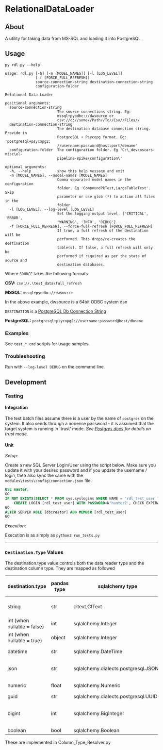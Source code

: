 # RelationalDataLoader

## About

A utility for taking data from MS-SQL and loading it into PostgreSQL

## Usage

`py rdl.py --help`

```text
usage: rdl.py [-h] [-m [MODEL_NAMES]] [-l [LOG_LEVEL]]
              [-f [FORCE_FULL_REFRESH]]
              source-connection-string destination-connection-string
              configuration-folder

Relational Data Loader

positional arguments:
  source-connection-string
                        The source connections string. Eg:
                        mssql+pyodbc://dwsource or
                        csv://c://some//Path//To//Csv//Files//
  destination-connection-string
                        The destination database connection string. Provide in
                        PostgreSQL + Psycopg format. Eg: 'postgresql+psycopg2:
                        //username:password@host:port/dbname'
  configuration-folder  The configuration folder. Eg 'C:\_dev\oscars-misc\el-
                        pipeline-spike\configuration\'

optional arguments:
  -h, --help            show this help message and exit
  -m [MODEL_NAMES], --model-names [MODEL_NAMES]
                        Comma separated model names in the configuration
                        folder. Eg 'CompoundPkTest,LargeTableTest'. Skip
                        parameter or use glob (*) to action all files in the
                        folder.
  -l [LOG_LEVEL], --log-level [LOG_LEVEL]
                        Set the logging output level. ['CRITICAL', 'ERROR',
                        'WARNING', 'INFO', 'DEBUG']
  -f [FORCE_FULL_REFRESH], --force-full-refresh [FORCE_FULL_REFRESH]
                        If true, a full refresh of the destination will be
                        performed. This drops/re-creates the destination
                        table(s). If false, a full refresh will only be
                        performed if required as per the state of source and
                        destination databases.
```

Where `SOURCE` takes the following formats

**CSV:** `csv://.\test_data\full_refresh`

**MSSQL:** `mssql+pyodbc://dwsource`

In the above example, dwsource is a 64bit ODBC system dsn

`DESTINATION` is a [PostgreSQL Db Connection String](http://docs.sqlalchemy.org/en/latest/dialects/postgresql.html#module-sqlalchemy.dialects.postgresql.psycopg2)

**PostgreSQL:** `postgresql+psycopg2://username:password@host/dbname`

### Examples

See `test_*.cmd` scripts for usage samples.

### Troubleshooting

Run with `--log-level DEBUG` on the command line.

## Development

### Testing

#### Integration

The test batch files assume there is a user by the name of `postgres` on the system.
It also sends through a nonense password - it is assumed that the target system is running in 'trust' mode.
_See [Postgres docs](https://www.postgresql.org/docs/9.1/static/auth-pg-hba-conf.html) for details on trust mode._

#### Unit

_Setup:_

Create a new SQL Server Login/User using the script below. Make sure you update it with your desired password and if you update the username / login, then also sync the same with the `modules\tests\config\connection.json` file.

```sql
USE master;
GO
IF NOT EXISTS(SELECT * FROM sys.syslogins WHERE NAME = 'rdl_test_user')
    CREATE LOGIN [rdl_test_user] WITH PASSWORD=N'hunter2', CHECK_EXPIRATION=OFF, CHECK_POLICY=OFF;
GO
ALTER SERVER ROLE [dbcreator] ADD MEMBER [rdl_test_user]
GO
```

_Execution:_

Execution is as simply as `python3 run_tests.py`

----

### `Destination.Type` Values

The destination.type value controls both the data reader type and the destination column type. They are mapped as followed

| destination.type            | pandas type | sqlalchemy type                      | dw column type | notes                                                                  |
| --------------------------- | ----------- | ------------------------------------ | -------------- | ---------------------------------------------------------------------- |
| string                      | str         | citext.CIText                        | citext         | A case-insensitive string that supports unicode                        |
| int (when nullable = false) | int         | sqlalchemy.Integer                   | int            | An (optionally) signed INT value                                       |
| int (when nullable = true)  | object      | sqlalchemy.Integer                   | int            | An (optionally) signed INT value                                       |
| datetime                    | str         | sqlalchemy.DateTime                  | datetime (tz?) |                                                                        |
| json                        | str         | sqlalchemy.dialects.postgresql.JSONB | jsonb          | Stored as binary-encoded json on the database                          |
| numeric                     | float       | sqlalchemy.Numeric                   | numeric        | Stores whole and decimal numbers                                       |
| guid                        | str         | sqlalchemy.dialects.postgresql.UUID  | uuid           |                                                                        |
| bigint                      | int         | sqlalchemy.BigInteger                | BigInt         | Relies on 64big python. Limited to largest number of ~2147483647121212 |
| boolean                     | bool        | sqlalchemy.Boolean                   | Boolean        |                                                                        |

These are implemented in Column_Type_Resolver.py
